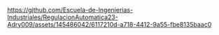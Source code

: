 https://github.com/Escuela-de-Ingenierias-Industriales/RegulacionAutomatica23-Adry009/assets/145486042/6117210d-a718-4412-9a55-fbe8135baac0

